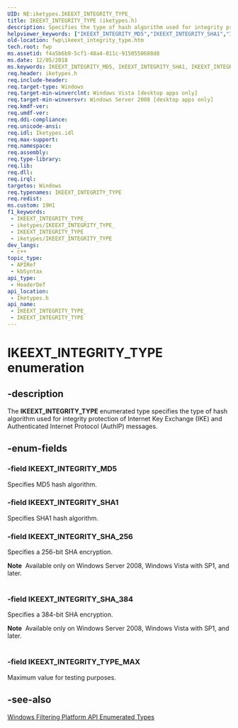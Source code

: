 ```yaml
---
UID: NE:iketypes.IKEEXT_INTEGRITY_TYPE_
title: IKEEXT_INTEGRITY_TYPE (iketypes.h)
description: Specifies the type of hash algorithm used for integrity protection of Internet Key Exchange (IKE) and Authenticated Internet Protocol (AuthIP) messages.
helpviewer_keywords: ["IKEEXT_INTEGRITY_MD5","IKEEXT_INTEGRITY_SHA1","IKEEXT_INTEGRITY_SHA_256","IKEEXT_INTEGRITY_SHA_384","IKEEXT_INTEGRITY_TYPE","IKEEXT_INTEGRITY_TYPE enumeration [Filtering]","IKEEXT_INTEGRITY_TYPE_MAX","fwp.ikeext_integrity_type","iketypes/IKEEXT_INTEGRITY_MD5","iketypes/IKEEXT_INTEGRITY_SHA1","iketypes/IKEEXT_INTEGRITY_SHA_256","iketypes/IKEEXT_INTEGRITY_SHA_384","iketypes/IKEEXT_INTEGRITY_TYPE","iketypes/IKEEXT_INTEGRITY_TYPE_MAX"]
old-location: fwp\ikeext_integrity_type.htm
tech.root: fwp
ms.assetid: f4a5b6b9-5cf1-48a4-811c-9150550688d8
ms.date: 12/05/2018
ms.keywords: IKEEXT_INTEGRITY_MD5, IKEEXT_INTEGRITY_SHA1, IKEEXT_INTEGRITY_SHA_256, IKEEXT_INTEGRITY_SHA_384, IKEEXT_INTEGRITY_TYPE, IKEEXT_INTEGRITY_TYPE enumeration [Filtering], IKEEXT_INTEGRITY_TYPE_MAX, fwp.ikeext_integrity_type, iketypes/IKEEXT_INTEGRITY_MD5, iketypes/IKEEXT_INTEGRITY_SHA1, iketypes/IKEEXT_INTEGRITY_SHA_256, iketypes/IKEEXT_INTEGRITY_SHA_384, iketypes/IKEEXT_INTEGRITY_TYPE, iketypes/IKEEXT_INTEGRITY_TYPE_MAX
req.header: iketypes.h
req.include-header: 
req.target-type: Windows
req.target-min-winverclnt: Windows Vista [desktop apps only]
req.target-min-winversvr: Windows Server 2008 [desktop apps only]
req.kmdf-ver: 
req.umdf-ver: 
req.ddi-compliance: 
req.unicode-ansi: 
req.idl: Iketypes.idl
req.max-support: 
req.namespace: 
req.assembly: 
req.type-library: 
req.lib: 
req.dll: 
req.irql: 
targetos: Windows
req.typenames: IKEEXT_INTEGRITY_TYPE
req.redist: 
ms.custom: 19H1
f1_keywords:
 - IKEEXT_INTEGRITY_TYPE_
 - iketypes/IKEEXT_INTEGRITY_TYPE_
 - IKEEXT_INTEGRITY_TYPE
 - iketypes/IKEEXT_INTEGRITY_TYPE
dev_langs:
 - c++
topic_type:
 - APIRef
 - kbSyntax
api_type:
 - HeaderDef
api_location:
 - Iketypes.h
api_name:
 - IKEEXT_INTEGRITY_TYPE_
 - IKEEXT_INTEGRITY_TYPE
---
```


# IKEEXT_INTEGRITY_TYPE enumeration


## -description

The <b>IKEEXT_INTEGRITY_TYPE</b> enumerated type specifies the type of hash algorithm used for integrity protection of Internet Key Exchange (IKE) and Authenticated Internet Protocol (AuthIP) messages.

## -enum-fields

### -field IKEEXT_INTEGRITY_MD5

Specifies MD5 hash algorithm.

### -field IKEEXT_INTEGRITY_SHA1

Specifies SHA1 hash algorithm.

### -field IKEEXT_INTEGRITY_SHA_256

Specifies a 256-bit SHA encryption.

<div class="alert"><b>Note</b>  Available only on Windows Server 2008, Windows Vista with SP1, and later.</div>
<div> </div>

### -field IKEEXT_INTEGRITY_SHA_384

Specifies a 384-bit SHA encryption.

<div class="alert"><b>Note</b>  Available only on Windows Server 2008, Windows Vista with SP1, and later.</div>
<div> </div>

### -field IKEEXT_INTEGRITY_TYPE_MAX

Maximum value for testing purposes.

## -see-also

<a href="/windows/desktop/FWP/fwp-enums">Windows Filtering Platform API Enumerated Types</a>

